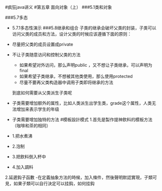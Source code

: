 #疯狂java讲义
#第五章 面向对象（上）
###5.1类和对象

###5.7多态

-   5.7.1多态性演示
###5.8继承和组合
    子类的继承会破坏父类的封装，子类可以访问父类的成员和方法，设计父类的时候应该遵循下面的原则：
-   尽量把父类的成员设置成private
-   不让子类随意访问和控制父类的方法
    -   如果希望对外访问，那么声明public ，又不想让子类继承，可以声明为final
    -   如果希望子类继承，不想被其他类使用，那么使用protected
    -   尽量不要再父类构造器中调用子类即将继承的方法   
    
    到底如何需要从父类派生子类呢
-   子类需要增加额外的属性，比如人类派生出学生类，grade这个属性，人类无法增加来表示学生的年级
-   子类需要增加独特的方法
#模板設計模式
1.首先是製作提神飲料的模板方法（咖啡和茶的相同）
-   1.把水煮沸
-   2.泡制
-   3.把飲料倒入杯中
-   4.加入調料

2.延遲鈎子函數
    -在定義抽象方法的時候，加入條件，然後聲明默認實現，子類可見，如果子類可以自行決定可以挂鈎，如何挂鈎